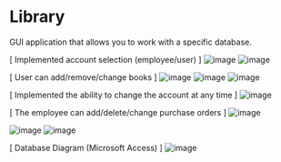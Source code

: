 # Library
GUI application that allows you to work with a specific database.

[ Implemented account selection (employee/user) ]
![image](https://user-images.githubusercontent.com/56963796/200608323-70d37054-385c-45df-8c3c-b3c0a5844d98.png)
![image](https://user-images.githubusercontent.com/56963796/200608772-ce0dd6b2-493b-4204-8cff-09a7a40ed1da.png)

[ User can add/remove/change books ]
![image](https://user-images.githubusercontent.com/56963796/200608896-77a52d7d-0bba-4ddc-a4dd-aba03b11eaa9.png)
![image](https://user-images.githubusercontent.com/56963796/200610073-2e72188d-3c29-47d1-831e-bb2a96ab73a5.png) ![image](https://user-images.githubusercontent.com/56963796/200610248-38a8aa92-7285-483c-af0d-7fbbf62964b1.png)

[ Implemented the ability to change the account at any time ]
![image](https://user-images.githubusercontent.com/56963796/200632171-0fa51aad-3ea3-4425-a410-71d64741146a.png)

[ The employee can add/delete/change purchase orders ]
![image](https://user-images.githubusercontent.com/56963796/200610686-2d5e47cb-4986-4c4f-8a75-5af7a088e0e7.png)

![image](https://user-images.githubusercontent.com/56963796/200631936-422bed83-3eb4-4565-a9c2-a642cd6f504d.png) ![image](https://user-images.githubusercontent.com/56963796/200631980-a0c8c1d1-c8d3-4977-9870-a768817e35fb.png)

[ Database Diagram (Microsoft Access) ]
![image](https://user-images.githubusercontent.com/56963796/200633871-ce181817-8b6b-45f8-a5e9-101d52b33f85.png)

